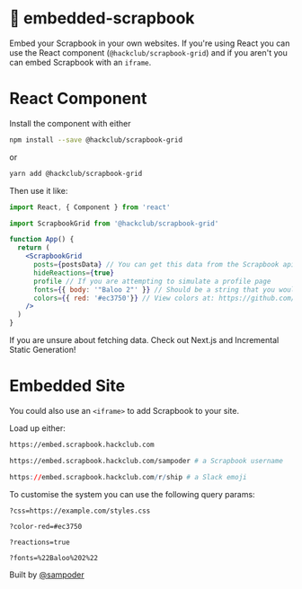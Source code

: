 # 📸 embedded-scrapbook

Embed your Scrapbook in your own websites. If you're using React you can use the React 
component (`@hackclub/scrapbook-grid`) and if you aren't you can embed Scrapbook with an `iframe`.

# React Component

Install the component with either

```bash
npm install --save @hackclub/scrapbook-grid
```

or

```bash
yarn add @hackclub/scrapbook-grid
```

Then use it like:

```jsx
import React, { Component } from 'react'

import ScrapbookGrid from '@hackclub/scrapbook-grid'

function App() {
  return (
    <ScrapbookGrid
      posts={postsData} // You can get this data from the Scrapbook api
      hideReactions={true}
      profile // If you are attempting to simulate a profile page
      fonts={{ body: '"Baloo 2"' }} // Should be a string that you would have with css after `font-family:`
      colors={{ red: '#ec3750'}} // View colors at: https://github.com/hackclub/summer-scrapbook#colors--fonts
    />
  )
}
```

If you are unsure about fetching data. Check out Next.js and Incremental Static Generation!

# Embedded Site

You could also use an `<iframe>` to add Scrapbook to your site.

Load up either:

```bash
https://embed.scrapbook.hackclub.com
```

```bash
https://embed.scrapbook.hackclub.com/sampoder # a Scrapbook username
```

```r
https://embed.scrapbook.hackclub.com/r/ship # a Slack emoji
```

To customise the system you can use the following query params:

```
?css=https://example.com/styles.css

?color-red=#ec3750 

?reactions=true

?fonts=%22Baloo%202%22
```

Built by [@sampoder](https://github.com/sampoder)
